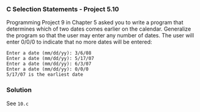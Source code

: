 ### C Selection Statements - Project 5.10

Programming Project 9 in Chapter 5 asked you to write a program that determines which of two dates comes earlier on the calendar. 
Generalize the program so that the user may enter any number of dates. 
The user will enter 0/0/0 to indicate that no more dates will be entered:

```
Enter a date (mm/dd/yy): 3/6/08
Enter a date (mm/dd/yy): 5/17/07
Enter a date (mm/dd/yy): 6/3/07
Enter a date (mm/dd/yy): 0/0/0
5/17/07 is the earliest date
```

### Solution

See ```10.c```
